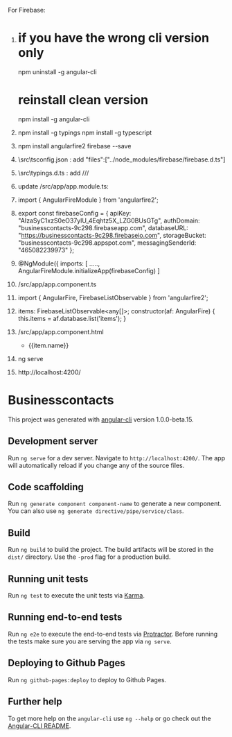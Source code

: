 For Firebase:
1.  # if you have the wrong cli version only
    npm uninstall -g angular-cli
    
    # reinstall clean version
    npm install -g angular-cli 
    
2.  npm install -g typings 
    npm install -g typescript
    
3.  npm install angularfire2 firebase --save
4. \src\tsconfig.json :
   add "files":["../node_modules/firebase/firebase.d.ts"]
5. \src\typings.d.ts :
  add /// <reference path="../node_modules/firebase/firebase.d.ts" />
6.  update /src/app/app.module.ts:
   1.  import { AngularFireModule } from 'angularfire2';
   2.  export const firebaseConfig = {
         apiKey: "AIzaSyC1xzS0eO37ylU_4Eqhtz5X_LZG0BUsGTg",
         authDomain: "businesscontacts-9c298.firebaseapp.com",
         databaseURL: "https://businesscontacts-9c298.firebaseio.com",
         storageBucket: "businesscontacts-9c298.appspot.com",
         messagingSenderId: "465082239973"
       };
   3.  @NgModule({
         imports: [
           .....,
           AngularFireModule.initializeApp(firebaseConfig)
         ]
7.  /src/app/app.component.ts
   1. import { AngularFire, FirebaseListObservable } from 'angularfire2';
   2. items: FirebaseListObservable<any[]>;
        constructor(af: AngularFire) {
          this.items = af.database.list('items');
        }
8. /src/app/app.component.html 
   <ul *ngFor="let item of items | async">
     <li class="text">
       {{item.name}}
     </li>
   </ul>
  
9. ng serve
10. http://localhost:4200/




# Businesscontacts

This project was generated with [angular-cli](https://github.com/angular/angular-cli) version 1.0.0-beta.15.

## Development server
Run `ng serve` for a dev server. Navigate to `http://localhost:4200/`. The app will automatically reload if you change any of the source files.

## Code scaffolding

Run `ng generate component component-name` to generate a new component. You can also use `ng generate directive/pipe/service/class`.

## Build

Run `ng build` to build the project. The build artifacts will be stored in the `dist/` directory. Use the `-prod` flag for a production build.

## Running unit tests

Run `ng test` to execute the unit tests via [Karma](https://karma-runner.github.io).

## Running end-to-end tests

Run `ng e2e` to execute the end-to-end tests via [Protractor](http://www.protractortest.org/). 
Before running the tests make sure you are serving the app via `ng serve`.

## Deploying to Github Pages

Run `ng github-pages:deploy` to deploy to Github Pages.

## Further help

To get more help on the `angular-cli` use `ng --help` or go check out the [Angular-CLI README](https://github.com/angular/angular-cli/blob/master/README.md).
